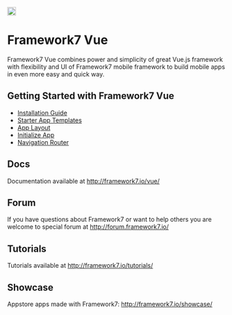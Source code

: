 <a href="https://www.patreon.com/vladimirkharlampidi"><img src="https://cdn.framework7.io/i/support-badge.png" height="20"></a>

# Framework7 Vue

Framework7 Vue combines power and simplicity of great Vue.js framework with flexibility and UI of Framework7 mobile framework to build mobile apps in even more easy and quick way.

## Getting Started with Framework7 Vue
  * [Installation Guide](http://framework7.io/vue/installation.html)
  * [Starter App Templates](http://framework7.io/vue/templates.html)
  * [App Layout](http://framework7.io/vue/app-layout.html)
  * [Initialize App](http://framework7.io/vue/init-app.html)
  * [Navigation Router](http://framework7.io/vue/navigation-router.html)

## Docs

Documentation available at http://framework7.io/vue/

## Forum

If you have questions about Framework7 or want to help others you are welcome to special forum at http://forum.framework7.io/

## Tutorials

Tutorials available at http://framework7.io/tutorials/

## Showcase

Appstore apps made with Framework7: http://framework7.io/showcase/
